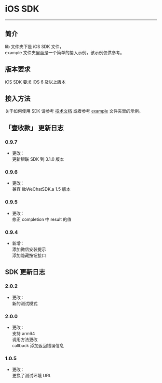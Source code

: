 iOS SDK 
=================

****

## 简介

lib 文件夹下是 iOS SDK 文件，  
example 文件夹里面是一个简单的接入示例，该示例仅供参考。

## 版本要求

iOS SDK 要求 iOS 6 及以上版本

## 接入方法

关于如何使用 SDK 请参考 [技术文档](https://pingplusplus.com/document) 或者参考 [example](https://github.com/PingPlusPlus/pingpp-ios/tree/master/example) 文件夹里的示例。

## 「壹收款」 更新日志

### 0.9.7
* 更改：  
更新银联 SDK 到 3.1.0 版本

### 0.9.6
* 更改：  
兼容 libWeChatSDK.a 1.5 版本

### 0.9.5
* 更改：  
修正 completion 中 result 的值

### 0.9.4
* 新增：  
添加微信安装提示  
添加隐藏按钮接口

## SDK 更新日志

### 2.0.2
* 更改：  
新的测试模式

### 2.0.0
* 更改：  
支持 arm64  
调用方法更改  
callback 添加返回错误信息

### 1.0.5
* 更改：  
更换了测试环境 URL

